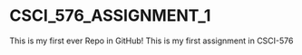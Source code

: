 # CSCI_576_ASSIGNMENT_1
This is my first ever Repo in GitHub! This is my first assignment in CSCI-576

